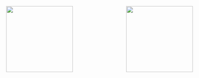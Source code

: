   ##

<div>
 
  <a href="https://github.com/NiellCast">

  <img height="180em" src="https://github-readme-stats.vercel.app/api?username=NiellCast&show_icons=true&hide_title=true&text_color=e6f115&hide_rank=true&theme=highcontrast&include_all_commits=true&count_private=true"/>
  <img align="right" height="180em" src="https://github-readme-stats.vercel.app/api/top-langs/?username=NiellCast&layout=compact&langs_count=10&theme=highcontrast&text_color=e6f115"/>

</div>

  ##
